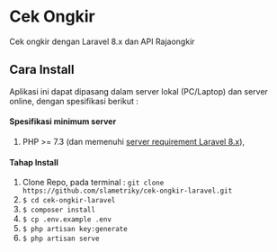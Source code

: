 # Cek Ongkir

Cek ongkir dengan Laravel 8.x dan API Rajaongkir

## Cara Install
Aplikasi ini dapat dipasang dalam server lokal (PC/Laptop) dan server online, dengan spesifikasi berikut :

#### Spesifikasi minimum server
1. PHP >= 7.3 (dan memenuhi [server requirement Laravel 8.x](https://laravel.com/docs/8.x/deployment#server-requirements)),

#### Tahap Install
1. Clone Repo, pada terminal : `git clone https://github.com/slametriky/cek-ongkir-laravel.git`
2. `$ cd cek-ongkir-laravel`
3. `$ composer install`
4. `$ cp .env.example .env`
5. `$ php artisan key:generate`
6. `$ php artisan serve`
